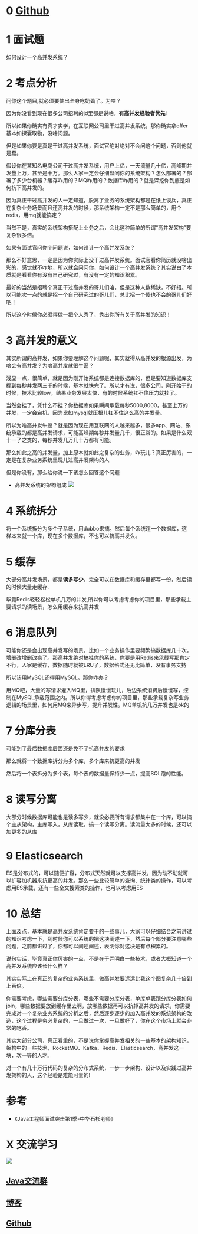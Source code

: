 # 0  [Github](https://github.com/Wasabi1234)

# 1 面试题

如何设计一个高并发系统？

# 2 考点分析

问你这个题目,就必须要使出全身吃奶劲了。为啥？

因为你没看到现在很多公司招聘的jd里都是说啥，**有高并发经验者优先**!

所以如果你确实有真才实学，在互联网公司里干过高并发系统，那你确实拿offer基本如探囊取物，没啥问题。

但是如果你要是真是干过高并发系统，面试官绝对绝对不会问这个问题，否则他就是蠢。

假设你在某知名电商公司干过高并发系统，用户上亿，一天流量几十亿，高峰期并发量上万，甚至是十万。那么人家一定会仔细盘问你的系统架构？怎么部署的？部署了多少台机器？缓存咋用的？MQ咋用的？数据库咋用的？就是深挖你到底是如何抗下高并发的。

因为真正干过高并发的人一定知道，脱离了业务的系统架构都是在纸上谈兵，真正在复杂业务场景而且还高并发的时候，那系统架构一定不是那么简单的，用个redis，用mq就能搞定？

当然不是，真实的系统架构搭配上业务之后，会比这种简单的所谓“高并发架构”要复杂很多倍。

如果有面试官问你个问题说，如何设计一个高并发系统？

那么不好意思，一定是因为你实际上没干过高并发系统。面试官看你简历就没啥出彩的，感觉就不咋地，所以就会问问你，如何设计一个高并发系统？其实说白了本质就是看看你有没有自己研究过，有没有一定的知识积累。

最好的当然是招聘个真正干过高并发的哥儿们咯，但是这种人数稀缺，不好招。所以可能次一点的就是招一个自己研究过的哥儿们，总比招一个傻也不会的哥儿们好吧！

所以这个时候你必须得做一把个人秀了，秀出你所有关于高并发的知识！

# 3 高并发的意义

其实所谓的高并发，如果你要理解这个问题呢，其实就得从高并发的根源出发，为啥会有高并发？为啥高并发就很牛逼？

浅显一点，很简单，就是因为刚开始系统都是连接数据库的，但是要知道数据库支撑到每秒并发两三千的时候，基本就快完了。所以才有说，很多公司，刚开始干的时候，技术比较low，结果业务发展太快，有的时候系统扛不住压力就挂了。

当然会挂了，凭什么不挂？你数据库如果瞬间承载每秒5000,8000，甚至上万的并发，一定会宕机，因为比如mysql就压根儿扛不住这么高的并发量。

所以为啥高并发牛逼？就是因为现在用互联网的人越来越多，很多app、网站、系统承载的都是高并发请求，可能高峰期每秒并发量几千，很正常的。如果是什么双十一了之类的，每秒并发几万几十万都有可能。

那么如此之高的并发量，加上原本就如此之复杂的业务，咋玩儿？真正厉害的，一定是在复杂业务系统里玩儿过高并发架构的人

但是你没有，那么给你说一下该怎么回答这个问题

- 高并发系统的架构组成
![](https://ask.qcloudimg.com/http-save/1752328/m1sf9xv2ri.png)

# 4 系统拆分

将一个系统拆分为多个子系统，用dubbo来搞。然后每个系统连一个数据库，这样本来就一个库，现在多个数据库，不也可以抗高并发么。

# 5 缓存

大部分高并发场景，都是**读多写少**，完全可以在数据库和缓存里都写一份，然后读的时候大量走缓存.

毕竟Redis轻轻松松单机几万的并发,所以你可以考虑考虑你的项目里，那些承载主要请求的读场景，怎么用缓存来抗高并发

# 6 消息队列

可能你还是会出现高并发写的场景，比如一个业务操作里要频繁搞数据库几十次，增删改增删改疯了。那高并发绝对搞挂你的系统，你要是用Redis来承载写那肯定不行，人家是缓存，数据随时就被LRU了，数据格式还无比简单，没有事务支持

所以该用MySQL还得用MySQL。那你咋办？

用MQ吧，大量的写请求灌入MQ里，排队慢慢玩儿，后边系统消费后慢慢写，控制在MySQL承载范围之内。所以你得考虑考虑你的项目里，那些承载复杂写业务逻辑的场景里，如何用MQ来异步写，提升并发性。MQ单机抗几万并发也是ok的

# 7 分库分表

可能到了最后数据库层面还是免不了抗高并发的要求

那么就将一个数据库拆分为多个库，多个库来抗更高的并发

然后将一个表拆分为多个表，每个表的数据量保持少一点，提高SQL跑的性能。

# 8 读写分离

大部分时候数据库可能也是读多写少，就没必要所有请求都集中在一个库，可以搞个主从架构，主库写入，从库读取，搞一个读写分离。读流量太多的时候，还可以加更多的从库

# 9 Elasticsearch

ES是分布式的，可以随便扩容，分布式天然就可以支撑高并发，因为动不动就可以扩容加机器来抗更高的并发。那么一些比较简单的查询、统计类的操作，可以考虑用ES承载，还有一些全文搜索类的操作，也可以考虑用ES

# 10 总结

上面及点，基本就是高并发系统肯定要干的一些事儿，大家可以仔细结合之前讲过的知识考虑一下，到时候你可以系统的把这块阐述一下，然后每个部分要注意哪些问题，之前都讲过了，你都可以阐述阐述，表明你对这块是有点积累的。

说句实话，毕竟真正你厉害的一点，不是在于弄明白一些技术，或者大概知道一个高并发系统应该长什么样？

其实实际上在真正的复杂的业务系统里，做高并发要远远比我这个图复杂几十倍到上百倍。

你需要考虑，哪些需要分库分表，哪些不需要分库分表，单库单表跟分库分表如何join，哪些数据要放到缓存里去啊，放哪些数据再可以抗掉高并发的请求，你需要完成对一个复杂业务系统的分析之后，然后逐步逐步的加入高并发的系统架构的改造，这个过程是务必复杂的，一旦做过一次，一旦做好了，你在这个市场上就会非常的吃香。

其实大部分公司，真正看重的，不是说你掌握高并发相关的一些基本的架构知识，架构中的一些技术，RocketMQ、Kafka、Redis、Elasticsearch，高并发这一块，次一等的人才。

对一个有几十万行代码的复杂的分布式系统，一步一步架构、设计以及实践过高并发架构的人，这个经验是难能可贵的!


# 参考

- 《Java工程师面试突击第1季-中华石杉老师》

# X 交流学习
![](https://img-blog.csdnimg.cn/20190504005601174.jpg)
## [Java交流群](https://jq.qq.com/?_wv=1027&k=5UB4P1T)
## [博客](https://blog.csdn.net/qq_33589510)
## [Github](https://github.com/Wasabi1234)





